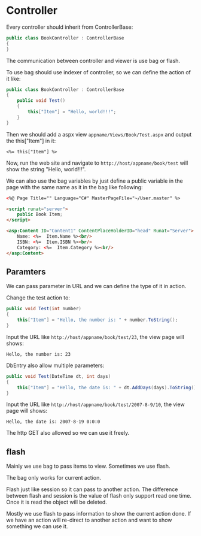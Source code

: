 Controller
==========

Every controller should inherit from ControllerBase:

````c#
public class BookController : ControllerBase
{
}
````

The communication between controller and viewer is use bag or flash.

To use bag should use indexer of controller, so we can define the action of it like:

````c#
public class BookController : ControllerBase
{
    public void Test()
    {
        this["Item"] = "Hello, world!!!";
    }
}
````

Then we should add a aspx view ``appname/Views/Book/Test.aspx`` and output the this["Item"] in it:

````
<%= this["Item"] %>
````

Now, run the web site and navigate to ``http://host/appname/book/test`` will show the string "Hello, world!!!".

We can also use the bag variables by just define a public variable in the page with the same name as it in the bag like following:

````html
<%@ Page Title="" Language="C#" MasterPageFile="~/User.master" %>

<script runat="server">
    public Book Item;
</script>

<asp:Content ID="Content1" ContentPlaceHolderID="head" Runat="Server">
    Name: <%=  Item.Name %><br/>
    ISBN: <%=  Item.ISBN %><br/>
    Category: <%=  Item.Category %><br/>
</asp:Content>
````

Paramters
----------

We can pass parameter in URL and we can define the type of it in action.

Change the test action to:

````c#
public void Test(int number)
{
    this["Item"] = "Hello, the number is: " + number.ToString();
}
````

Input the URL like ``http://host/appname/book/test/23``, the view page will shows:

````
Hello, the number is: 23
````

DbEntry also allow multiple parameters:

````c#
public void Test(DateTime dt, int days)
{
    this["Item"] = "Hello, the date is: " + dt.AddDays(days).ToString();
}
````

Input the URL like ``http://host/appname/book/test/2007-8-9/10``, the view page will shows:

````
Hello, the date is: 2007-8-19 0:0:0
````

The http GET also allowed so we can use it freely.

flash
----------

Mainly we use bag to pass items to view. Sometimes we use flash.

The bag only works for current action.

Flash just like session so it can pass to another action. The difference between flash and session is the value of flash only support read one time. Once it is read the object will be deleted.

Mostly we use flash to pass information to show the current action done. If we have an action will re-direct to another action and want to show something we can use it.

